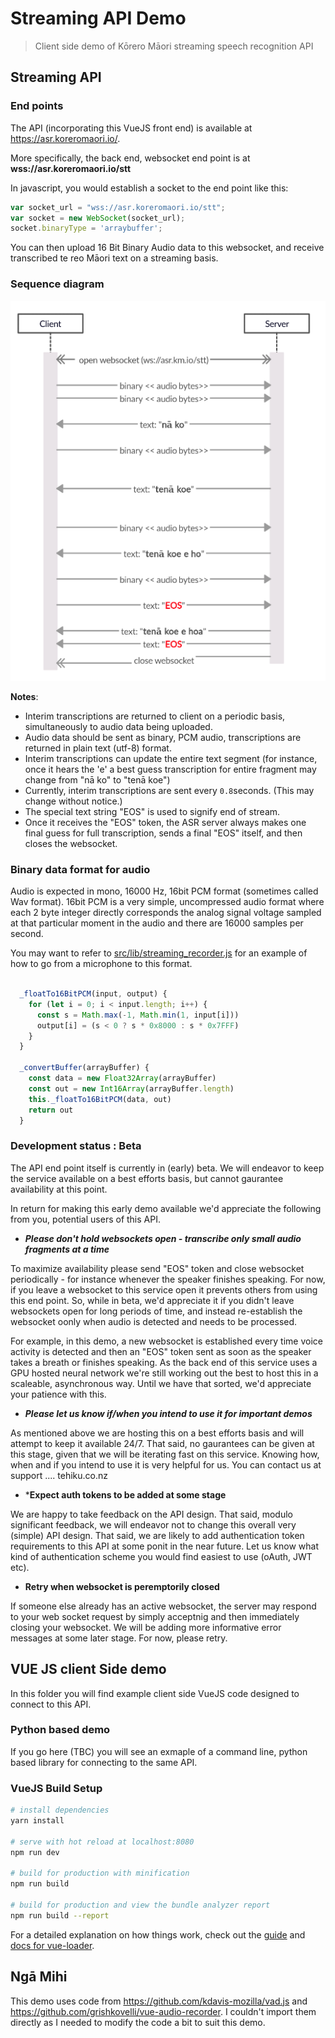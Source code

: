 # Streaming API Demo

> Client side demo of Kōrero Māori streaming speech recognition API 

## Streaming API 

### End points

The API (incorporating this VueJS front end) is available at https://asr.koreromaori.io/. 

More specifically, the back end, websocket end point is at **wss://asr.koreromaori.io/stt**

In javascript, you would establish a socket to the end point like this:

```javascript
var socket_url = "wss://asr.koreromaori.io/stt";
var socket = new WebSocket(socket_url);
socket.binaryType = 'arraybuffer';
```

You can then upload 16 Bit Binary Audio data to this websocket, and receive transcribed te reo Māori text  on a streaming basis. 

### Sequence diagram 

![ASR Sequence Diagram](asr_sequence_diagram.png)

**Notes**:
- Interim transcriptions are returned to client on a periodic basis, simultaneously to audio data being uploaded.
- Audio data should be sent as binary, PCM audio, transcriptions are returned in plain text (utf-8) format.
- Interim transcriptions can update the entire text segment (for instance, once it hears the 'e' a best guess transcription for entire fragment may change from "nā ko" to "tenā koe")
- Currently, interim transcriptions are sent every `0.8`seconds. (This may change without notice.)
- The special text string "EOS" is used to signify end of stream. 
- Once it receives the "EOS" token, the ASR server always makes one final guess for full transcription, sends a final "EOS" itself, and then closes the websocket. 

### Binary data format for audio

Audio is expected in mono, 16000 Hz, 16bit PCM format (sometimes called Wav format). 16bit PCM is a very simple, uncompressed audio format where each 2 byte integer directly corresponds the analog signal voltage sampled at that particular moment in the audio and there are 16000 samples per second. 

You may want to refer to [src/lib/streaming_recorder.js](src/lib/streaming_recorder.js#L150) for an example of how to go from a microphone to this format.

```javascript 

  _floatTo16BitPCM(input, output) {
    for (let i = 0; i < input.length; i++) {
      const s = Math.max(-1, Math.min(1, input[i]))
      output[i] = (s < 0 ? s * 0x8000 : s * 0x7FFF)
    }
  }

  _convertBuffer(arrayBuffer) {
    const data = new Float32Array(arrayBuffer)
    const out = new Int16Array(arrayBuffer.length)
    this._floatTo16BitPCM(data, out)
    return out
  }
```


### Development status : Beta

The API end point itself is currently in (early) beta. We will endeavor to keep the service available on a best efforts basis, but cannot gaurantee availability at this point. 

In return for making this early demo available we'd appreciate the following from you, potential users of this API.

- ***Please don't hold websockets open - transcribe only small audio fragments at a time***

To maximize availability please send "EOS" token and close websocket periodically - for instance whenever the speaker finishes speaking. For now, if you leave a websocket to this service open it prevents others from using this end point. So, while in beta, we'd appreciate it if you didn't leave websockets open for long periods of time, and instead re-establish the websocket oonly when audio is detected and needs to be processed.

For example, in this demo, a new websocket is established every time voice activity is detected and then an "EOS" token sent as soon as the speaker takes a breath or finishes speaking. As the back end of this service uses a GPU hosted neural network we're still working out the best to host this in a scaleable, asynchronous way. Until we have that sorted, we'd appreciate your patience with this.

- ***Please let us know if/when you intend to use it for important demos***

As mentioned above we are hosting this on a best efforts basis and will attempt to keep it available 24/7. That said, no gaurantees can be given at this stage, given that we will be iterating fast on this service. Knowing how, when and if you intend to use it is very helpful for us. You can contact us at support .... tehiku.co.nz

- ***Expect auth tokens to be added at some stage**

We are happy to take feedback on the API design. That said, modulo significant feedback, we will endeavor not to change this overall very (simple) API design. That said, we are likely to add authentication token requirements to this API at some ponit in the near future. Let us know what kind of authentication scheme you would find easiest to use (oAuth, JWT etc).

- **Retry when websocket is peremptorily closed**

If someone else already has an active websocket, the server may respond to your web socket request by simply acceptnig and then immediately closing your websocket. We will be adding more informative error messages at some later stage. For now, please retry. 


## VUE JS client Side demo

In this folder you will find example client side VueJS code designed to connect to this API.

### Python based demo

If you go here (TBC) you will see an exmaple of a command line, python based library for connecting to the same API. 

### VueJS Build Setup

``` bash
# install dependencies
yarn install

# serve with hot reload at localhost:8080
npm run dev

# build for production with minification
npm run build

# build for production and view the bundle analyzer report
npm run build --report
```

For a detailed explanation on how things work, check out the [guide](http://vuejs-templates.github.io/webpack/) and [docs for vue-loader](http://vuejs.github.io/vue-loader).


## Ngā Mihi
This demo uses code from https://github.com/kdavis-mozilla/vad.js and https://github.com/grishkovelli/vue-audio-recorder. I couldn't import them directly as I needed to modify the code a bit to suit this demo.
